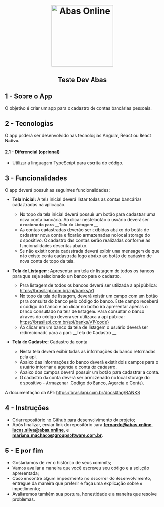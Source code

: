 <h1 align="center" >
  <img alt="Abas Online" src="https://abas.online/wp-content/themes/abas/images/marca-abas-positiva.svg" width="200px" />
</h1>

<h2 align="center" > Teste Dev Abas </h2>

## 1 - Sobre o App

O objetivo é criar um app para o cadastro de contas bancárias pessoais.

## 2 - Tecnologias

O app poderá ser desenvolvido nas tecnologias Angular, React ou React Native.
  
  #### 2.1 - Diferencial (opcional) 
    
  - Utilizar a linguagem TypeScript para escrita do código.

## 3 - Funcionalidades

O app deverá possuir as seguintes funcionalidades:

- __Tela Inicial:__ A tela inicial deverá listar todas as contas bancárias cadastradas na aplicação.
    - No topo da tela inicial deverá possuir um botão para cadastrar uma nova conta bancária. Ao clicar neste botão o usuário deverá ser direcionado para __Tela de Listagem __
    - As contas cadastradas deverão ser exibidas abaixo do botão de cadastrar nova conta e ficarão armazenadas no local storage do dispositivo. O cadastro das contas serão realizadas conforme as funcionalidades descritas abaixo.
    - Se não existir conta cadastrada deverá exibir uma mensagem de que não existe conta cadastrada logo abaixo ao botão de cadastro de nova conta do topo da tela.

- __Tela de Listagem:__ Apresentar um tela de listagem de todos os bancos para que seja selecionado um banco para o cadastro.
    - Para listagem de todos os bancos deverá ser utilizada a api pública: https://brasilapi.com.br/api/banks/v1
    - No topo da tela de listagem, deverá existir um campo com um botão para consulta do banco pelo código do banco. Este campo receberá o código do banco e ao clicar no botão irá apresentar apenas o banco consultado na tela de listagem. Para consultar o banco através do código deverá ser utilizada a api pública: https://brasilapi.com.br/api/banks/v1/{code}
    - Ao clicar em um banco da tela de listagem o usuário deverá ser redirecionado para a para __Tela de Cadastro __

- __Tela de Cadastro:__ Cadastro da conta
    - Nesta tela deverá exibir todas as informações do banco retornadas pela api.
    - Abaixo das informações do banco deverá existir dois campos para o usuário informar a agencia e conta de cadastro.
    - Abaixo dos campos deverá possuir um botão para cadastrar a conta.
    - O cadastro da conta deverá ser armazenado no local storage do dispositivo - Armazenar (Codigo do Banco, Agencia e Conta).

A documentação da API: https://brasilapi.com.br/docs#tag/BANKS

## 4 - Instruções
- Criar repositório no Github para desenvolvimento do projeto;
- Após finalizar, enviar link do repositório para **fernando@abas.online**, **lucas.silva@abas.online**,  e **mariana.machado@groupsoftware.com.br**.

## 5 - E por fim
- Gostaríamos de ver o histórico de seus commits;
- Vamos avaliar a maneira que você escreveu seu código e a solução apresentada;
- Caso encontre algum impedimento no decorrer do desenvolvimento, entregue da maneira que preferir e faça uma explicação sobre o impedimento;
- Avaliaremos também sua postura, honestidade e a maneira que resolve problemas.
